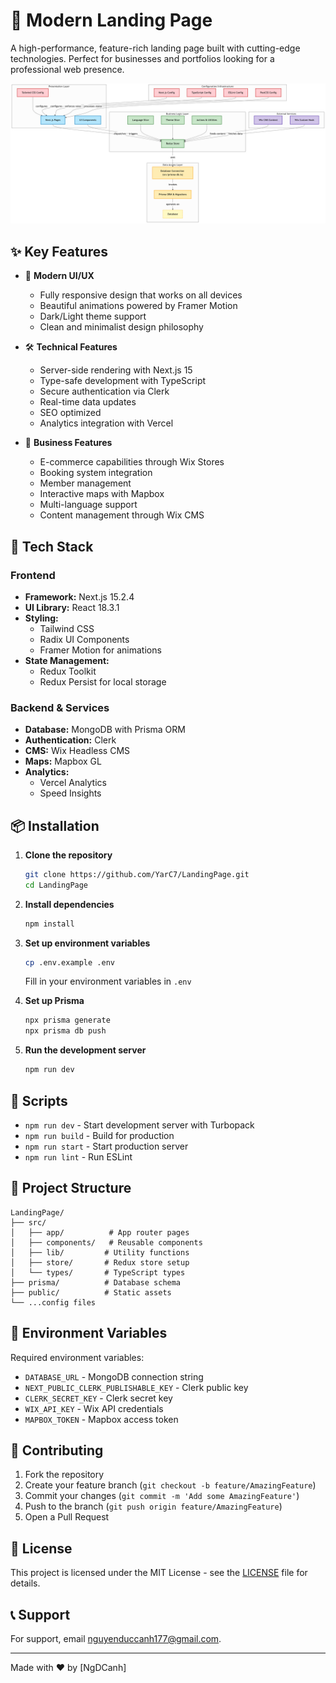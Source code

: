# 🚀 Modern Landing Page

A high-performance, feature-rich landing page built with cutting-edge technologies. Perfect for businesses and portfolios looking for a professional web presence.

![Project Preview](image.png)

## ✨ Key Features

- 🎨 **Modern UI/UX**
  - Fully responsive design that works on all devices
  - Beautiful animations powered by Framer Motion
  - Dark/Light theme support
  - Clean and minimalist design philosophy

- 🛠 **Technical Features**
  - Server-side rendering with Next.js 15
  - Type-safe development with TypeScript
  - Secure authentication via Clerk
  - Real-time data updates
  - SEO optimized
  - Analytics integration with Vercel

- 💼 **Business Features**
  - E-commerce capabilities through Wix Stores
  - Booking system integration
  - Member management
  - Interactive maps with Mapbox
  - Multi-language support
  - Content management through Wix CMS

## 🔧 Tech Stack

### Frontend
- **Framework:** Next.js 15.2.4
- **UI Library:** React 18.3.1
- **Styling:** 
  - Tailwind CSS
  - Radix UI Components
  - Framer Motion for animations
- **State Management:** 
  - Redux Toolkit
  - Redux Persist for local storage

### Backend & Services
- **Database:** MongoDB with Prisma ORM
- **Authentication:** Clerk
- **CMS:** Wix Headless CMS
- **Maps:** Mapbox GL
- **Analytics:** 
  - Vercel Analytics
  - Speed Insights

## 📦 Installation

1. **Clone the repository**
   ```bash
   git clone https://github.com/YarC7/LandingPage.git
   cd LandingPage
   ```

2. **Install dependencies**
   ```bash
   npm install
   ```

3. **Set up environment variables**
   ```bash
   cp .env.example .env
   ```
   Fill in your environment variables in `.env`

4. **Set up Prisma**
   ```bash
   npx prisma generate
   npx prisma db push
   ```

5. **Run the development server**
   ```bash
   npm run dev
   ```

## 🚀 Scripts

- `npm run dev` - Start development server with Turbopack
- `npm run build` - Build for production
- `npm run start` - Start production server
- `npm run lint` - Run ESLint

## 📁 Project Structure

```
LandingPage/
├── src/
│   ├── app/          # App router pages
│   ├── components/   # Reusable components
│   ├── lib/         # Utility functions
│   ├── store/       # Redux store setup
│   └── types/       # TypeScript types
├── prisma/          # Database schema
├── public/          # Static assets
└── ...config files
```

## 🔐 Environment Variables

Required environment variables:
- `DATABASE_URL` - MongoDB connection string
- `NEXT_PUBLIC_CLERK_PUBLISHABLE_KEY` - Clerk public key
- `CLERK_SECRET_KEY` - Clerk secret key
- `WIX_API_KEY` - Wix API credentials
- `MAPBOX_TOKEN` - Mapbox access token

## 🤝 Contributing

1. Fork the repository
2. Create your feature branch (`git checkout -b feature/AmazingFeature`)
3. Commit your changes (`git commit -m 'Add some AmazingFeature'`)
4. Push to the branch (`git push origin feature/AmazingFeature`)
5. Open a Pull Request

## 📄 License

This project is licensed under the MIT License - see the [LICENSE](LICENSE) file for details.

## 📞 Support

For support, email nguyenduccanh177@gmail.com.

---

Made with ❤️ by [NgDCanh]
